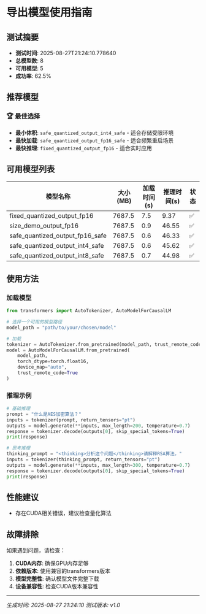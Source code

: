 # 导出模型使用指南

## 测试摘要

- **测试时间**: 2025-08-27T21:24:10.778640
- **总模型数**: 8
- **可用模型**: 5
- **成功率**: 62.5%

## 推荐模型

### 🏆 最佳选择

- **最小体积**: `safe_quantized_output_int4_safe` - 适合存储受限环境
- **最快加载**: `safe_quantized_output_fp16_safe` - 适合频繁重启场景  
- **最快推理**: `fixed_quantized_output_fp16` - 适合实时应用

## 可用模型列表

| 模型名称 | 大小(MB) | 加载时间(s) | 推理时间(s) | 状态 |
|----------|----------|-------------|-------------|------|
| fixed_quantized_output_fp16 | 7687.5 | 7.5 | 9.37 | ✅ |
| size_demo_output_fp16 | 7687.5 | 0.9 | 46.55 | ✅ |
| safe_quantized_output_fp16_safe | 7687.5 | 0.6 | 46.33 | ✅ |
| safe_quantized_output_int4_safe | 7687.5 | 0.6 | 45.62 | ✅ |
| safe_quantized_output_int8_safe | 7687.5 | 0.7 | 44.98 | ✅ |

## 使用方法

### 加载模型

```python
from transformers import AutoTokenizer, AutoModelForCausalLM

# 选择一个可用的模型路径
model_path = "path/to/your/chosen/model"

# 加载
tokenizer = AutoTokenizer.from_pretrained(model_path, trust_remote_code=True)
model = AutoModelForCausalLM.from_pretrained(
    model_path,
    torch_dtype=torch.float16,
    device_map="auto",
    trust_remote_code=True
)
```

### 推理示例

```python
# 基础推理
prompt = "什么是AES加密算法？"
inputs = tokenizer(prompt, return_tensors="pt")
outputs = model.generate(**inputs, max_length=200, temperature=0.7)
response = tokenizer.decode(outputs[0], skip_special_tokens=True)
print(response)

# 思考推理
thinking_prompt = "<thinking>分析这个问题</thinking>请解释RSA算法。"
inputs = tokenizer(thinking_prompt, return_tensors="pt")
outputs = model.generate(**inputs, max_length=300, temperature=0.7)
response = tokenizer.decode(outputs[0], skip_special_tokens=True)
print(response)
```

## 性能建议

- 存在CUDA相关错误，建议检查量化算法

## 故障排除

如果遇到问题，请检查：

1. **CUDA内存**: 确保GPU内存足够
2. **依赖版本**: 使用兼容的transformers版本
3. **模型完整性**: 确认模型文件完整下载
4. **设备兼容性**: 检查CUDA版本兼容性

---

*生成时间: 2025-08-27 21:24:10*
*测试版本: v1.0*
